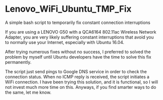 # Lenovo_WiFi_Ubuntu_TMP_Fix
A simple bash script to temporarily fix constant connection interruptions

If you are using a LENOVO G50 with a QCA6164 802.11ac Wireless Network Adapter, you are very likely suffering constant interruptions that avoid you to normally use your Internet, especially with Ubuntu 16.04.

After trying numerous fixes without no success, I preferred to solved the problem by myself until Ubuntu developers have the time to solve this fix permanently.

The script just send pings to Google DNS service in order to check the connection status. When no ICMP reply is received, the script initiates a WiFi connection. I have been trying this solution, and it is functional, so I will not invest much more time on this. Anyways, if you find smarter ways to do the same, let me know.


